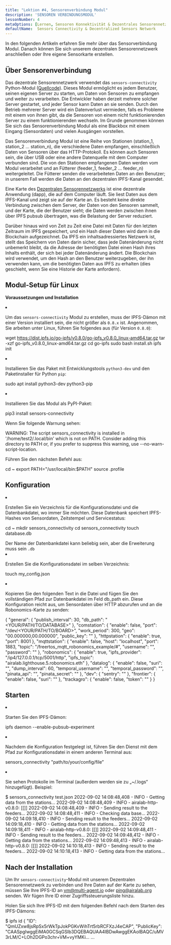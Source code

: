 ```yaml
---
title: "Lektion #4, Sensorenverbindung Modul"
description: 'SENSOREN VERBINDUNGSMODUL'
lessonNumber: 4
metaOptions: [Lernen, Sensoren Konnektivität & Dezentrales Sensorennetzwerk]
defaultName:  Sensors Connectivity & Decentralized Sensors Network
---
```


In den folgenden Artikeln erfahren Sie mehr über das Sensorverbindung Modul. Danach können Sie sich unserem dezentralen Sensorennetzwerk anschließen oder Ihre eigene Sensorkarte erstellen.

## Über Sensorenverbindung

Das dezentrale Sensorennetzwerk verwendet das `sensors-connectivity` Python-Modul ([Quellcode](https://github.com/airalab/sensors-connectivity)). Dieses Modul ermöglicht es jedem Benutzer, seinen eigenen Server zu starten, um Daten von Sensoren zu empfangen und weiter zu verarbeiten. Die Entwickler haben derzeit mehrere solcher Server gestartet, und jeder Sensor kann Daten an sie senden. Durch den Betrieb mehrerer Server wird ein Datenverlust vermieden, falls es Probleme mit einem von ihnen gibt, da die Sensoren von einem nicht funktionierenden Server zu einem funktionierenden wechseln. Im Grunde genommen können Sie sich das Sensorenverbindung Modul als eine Blackbox mit einem Eingang (Sensordaten) und vielen Ausgängen vorstellen.

<LessonImages  figure figureCaption="Module architecture" src="sensors-connectivity-course/lesson-4-1.png" alt="Module architecture"/>

Das Sensorenverbindung Modul ist eine Reihe von Stationen (station_1, station_2 ... station_n), die verschiedene Daten empfangen, einschließlich Daten von Sensoren über das HTTP-Protokoll. Es können auch Sensoren sein, die über USB oder eine andere Datenquelle mit dem Computer verbunden sind. Die von den Stationen empfangenen Daten werden vom Modul verarbeitet und an Fütterer (feeder_1, feeder_2 ... feeder_n) weitergeleitet. Die Fütterer senden die verarbeiteten Daten an den Benutzer; in unserem Fall werden die Daten an den dezentralen IPFS-Kanal gesendet. 

Eine Karte des [Dezentralen Sensorennetzwerks](https://sensors.robonomics.network/#/) ist eine dezentrale Anwendung (dapp), die auf dem Computer läuft. Sie liest Daten aus dem IPFS-Kanal und zeigt sie auf der Karte an. Es besteht keine direkte Verbindung zwischen dem Server, der Daten von den Sensoren sammelt, und der Karte, die der Benutzer sieht; die Daten werden zwischen ihnen über IPFS pubsub übertragen, was die Belastung der Server reduziert. 

Darüber hinaus wird von Zeit zu Zeit eine Datei mit Daten für den letzten Zeitraum im IPFS gespeichert, und ein Hash dieser Daten wird dann in die Blockchain aufgezeichnet. Da IPFS ein inhaltsadressiertes Netzwerk ist, stellt das Speichern von Daten darin sicher, dass jede Datenänderung nicht unbemerkt bleibt, da die Adresse der benötigten Datei einen Hash ihres Inhalts enthält, der sich bei jeder Datenänderung ändert. Die Blockchain wird verwendet, um den Hash an den Benutzer weiterzugeben, der ihn verwenden kann, um die benötigten Daten aus IPFS zu erhalten (dies geschieht, wenn Sie eine Historie der Karte anfordern).

## Modul-Setup für Linux

**Voraussetzungen und Installation**

<List type="numbers">

<li>

Um das `sensors-connectivity` Modul zu erstellen, muss der IPFS-Dämon mit einer Version installiert sein, die nicht größer als `0.8.x` ist. Angenommen, Sie arbeiten unter Linux, führen Sie folgendes aus (für Version `0.8.0`):

<LessonCodeWrapper codeClass="big-code" language="bash">wget https://dist.ipfs.io/go-ipfs/v0.8.0/go-ipfs_v0.8.0_linux-amd64.tar.gz
tar -xzf go-ipfs_v0.8.0_linux-amd64.tar.gz
cd go-ipfs
sudo bash install.sh
ipfs init</LessonCodeWrapper>

</li>


<li>

Installieren Sie das Paket mit Entwicklungstools `python3-dev` und den Paketinstaller für Python `pip`:

<LessonCodeWrapper codeClass="long-code" language="bash">sudo apt install python3-dev python3-pip</LessonCodeWrapper>

</li>


<li>

Installieren Sie das Modul als PyPI-Paket:

<LessonCodeWrapper codeClass="long-code" language="bash">pip3 install sensors-connectivity</LessonCodeWrapper>

Wenn Sie folgende Warnung sehen: 

<LessonCodeWrapper codeClass="big-code" language="bash">WARNING: The script sensors_connectivity is installed in '/home/test2/.local/bin' which is not on PATH.
Consider adding this directory to PATH or, if you prefer to suppress this warning, use --no-warn-script-location.</LessonCodeWrapper>

Führen Sie den nächsten Befehl aus:

<LessonCodeWrapper  language="bash">cd ~
export PATH="/usr/local/bin:$PATH"
source .profile</LessonCodeWrapper>

</li>

</List>

## Konfiguration

<List type="numbers">

<li>

Erstellen Sie ein Verzeichnis für die Konfigurationsdatei und die Datenbankdatei, wo immer Sie möchten. Diese Datenbank speichert IPFS-Hashes von Sensordaten, Zeitstempel und Servicestatus:

<LessonCodeWrapper language="bash">cd ~
mkdir sensors_connectivity
cd sensors_connectivity
touch database.db</LessonCodeWrapper>

<RoboAcademyNote type="okay" title="INFO">
Der Name der Datenbankdatei kann beliebig sein, aber die Erweiterung muss sein <code>.db</code>
</RoboAcademyNote>

</li>


<li>

Erstellen Sie die Konfigurationsdatei im selben Verzeichnis:

<LessonCodeWrapper language="bash">touch my_config.json</LessonCodeWrapper>

</li>


<li>

Kopieren Sie den folgenden Text in die Datei und fügen Sie den vollständigen Pfad zur Datenbankdatei im Feld db_path ein. Diese Konfiguration reicht aus, um Sensordaten über HTTP abzurufen und an die Robonomics-Karte zu senden:

<LessonCodeWrapper codeClass="big-code" language="json">{
   "general": {
      "publish_interval": 30,
      "db_path": "<YOUR/PATH/TO/DATABASE>"
   },
   "comstation": {
      "enable": false,
      "port": "/dev/<YOUR/PATH/TO/BOARD>",
      "work_period": 300,
      "geo": "00.000000,00.000000",
      "public_key": ""
   },
   "httpstation": {
      "enable": true,
      "port": 8001
   },
   "mqttstation": {
      "enable": false,
      "host": "localhost",
      "port": 1883,
      "topic": "/freertos_mqtt_robonomics_example/#",
      "username": "",
      "password": ""
   },
   "robonomics": {
      "enable": true,
      "ipfs_provider": "/ip4/127.0.0.1/tcp/5001/http",
      "ipfs_topic": "airalab.lighthouse.5.robonomics.eth"
   },
   "datalog": {
      "enable": false,
      "suri": "",
      "dump_interval": 60,
      "temporal_username": "",
      "temporal_password": "",
      "pinata_api": "",
      "pinata_secret": ""
   },
   "dev": {
      "sentry": ""
   },
   "frontier": {
      "enable": false,
      "suri": ""
   },
   "trackagro": {
      "enable": false,
      "token": ""
   }
}</LessonCodeWrapper>

</li>

</List>

## Starten


<List type="numbers">

<li>

Starten Sie den IPFS-Dämon:

<LessonCodeWrapper codeCLass="big-code" language="bash">ipfs daemon --enable-pubsub-experiment</LessonCodeWrapper>

</li>


<li>

Nachdem die Konfiguration festgelegt ist, führen Sie den Dienst mit dem Pfad zur Konfigurationsdatei in einem anderen Terminal aus:

<LessonCodeWrapper language="bash">sensors_connectivity "path/to/your/config/file”</LessonCodeWrapper>

</li>


<li>

Sie sehen Protokolle im Terminal (außerdem werden sie zu „~/.logs“ hinzugefügt). Beispiel:

<LessonCodeWrapper codeClass="big-code" language="bash">$ sensors_connectivity test.json
2022-09-02 14:08:48,408 - INFO - Getting data from the stations...
2022-09-02 14:08:48,409 - INFO - airalab-http-v0.8.0: [[]]
2022-09-02 14:08:48,409 - INFO - Sending result to the feeders...
2022-09-02 14:08:48,411 - INFO - Checking data base...
2022-09-02 14:09:18,410 - INFO - Sending result to the feeders...
2022-09-02 14:09:18,410 - INFO - Getting data from the stations...
2022-09-02 14:09:18,411 - INFO - airalab-http-v0.8.0: [[]]
2022-09-02 14:09:48,411 - INFO - Sending result to the feeders...
2022-09-02 14:09:48,412 - INFO - Getting data from the stations...
2022-09-02 14:09:48,413 - INFO - airalab-http-v0.8.0: [[]]
2022-09-02 14:10:18,413 - INFO - Sending result to the feeders...
2022-09-02 14:10:18,413 - INFO - Getting data from the stations...</LessonCodeWrapper>

</li>

</List>

## Nach der Installation

Um Ihr `sensors-connectivity`-Modul mit unserem Dezentralen Sensorennetzwerk zu verbinden und Ihre Daten auf der Karte zu sehen, müssen Sie Ihre IPFS-ID an [vm@multi-agent.io](mailto:vm@multi-agent.io) oder [ping@airalab.org](mailto:ping@airalab.org) senden. Wir fügen Ihre ID einer Zugriffssteuerungsliste hinzu.

Holen Sie sich Ihre IPFS-ID mit dem folgenden Befehl nach dem Starten des IPFS-Dämons:

<LessonCodeWrapper codeClass="big-code" language="bash">$ ipfs id
{
	"ID": "QmUZxw8jsRpSx5rWkTpJokPGKvWihTrt5rbRCFXzJ4eCAP",
	"PublicKey": "CAASpgIwggEiMA0GCSqGSIb3DQEBAQUAA4IBDwAwggEKAoIBAQC/uMV3rLM/C+LOh2DGPo3chr+VM+vyYMKi...
    ...</LessonCodeWrapper>